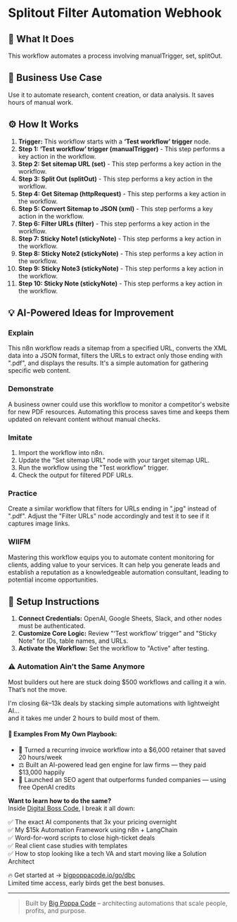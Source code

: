 # Splitout Filter Automation Webhook

## 🚀 What It Does
This workflow automates a process involving manualTrigger, set, splitOut.

## 💼 Business Use Case
Use it to automate research, content creation, or data analysis. It saves hours of manual work.

## ⚙️ How It Works
1.  **Trigger:** This workflow starts with a **‘Test workflow’ trigger** node.
2. **Step 1: ‘Test workflow’ trigger (manualTrigger)** - This step performs a key action in the workflow.
3. **Step 2: Set sitemap URL (set)** - This step performs a key action in the workflow.
4. **Step 3: Split Out (splitOut)** - This step performs a key action in the workflow.
5. **Step 4: Get Sitemap (httpRequest)** - This step performs a key action in the workflow.
6. **Step 5: Convert Sitemap to JSON (xml)** - This step performs a key action in the workflow.
7. **Step 6: Filter URLs (filter)** - This step performs a key action in the workflow.
8. **Step 7: Sticky Note1 (stickyNote)** - This step performs a key action in the workflow.
9. **Step 8: Sticky Note2 (stickyNote)** - This step performs a key action in the workflow.
10. **Step 9: Sticky Note3 (stickyNote)** - This step performs a key action in the workflow.
11. **Step 10: Sticky Note (stickyNote)** - This step performs a key action in the workflow.

## 💡 AI-Powered Ideas for Improvement
### Explain
This n8n workflow reads a sitemap from a specified URL, converts the XML data into a JSON format, filters the URLs to extract only those ending with ".pdf", and displays the results. It's a simple automation for gathering specific web content.

### Demonstrate
A business owner could use this workflow to monitor a competitor's website for new PDF resources. Automating this process saves time and keeps them updated on relevant content without manual checks.

### Imitate
1. Import the workflow into n8n.
2. Update the "Set sitemap URL" node with your target sitemap URL.
3. Run the workflow using the "Test workflow" trigger.
4. Check the output for filtered PDF URLs.

### Practice
Create a similar workflow that filters for URLs ending in ".jpg" instead of ".pdf". Adjust the "Filter URLs" node accordingly and test it to see if it captures image links.

### WIIFM
Mastering this workflow equips you to automate content monitoring for clients, adding value to your services. It can help you generate leads and establish a reputation as a knowledgeable automation consultant, leading to potential income opportunities.

## 🔧 Setup Instructions
1. **Connect Credentials:** OpenAI, Google Sheets, Slack, and other nodes must be authenticated.
2. **Customize Core Logic:** Review "‘Test workflow’ trigger" and "Sticky Note" for IDs, table names, and URLs.
3. **Activate the Workflow:** Set the workflow to "Active" after testing.

### ⚠️ Automation Ain’t the Same Anymore

Most builders out here are stuck doing $500 workflows and calling it a win.  
That’s not the move.  

I'm closing $6k–$13k deals by stacking simple automations with lightweight AI...  
and it takes me under 2 hours to build most of them.

#### 🧠 Examples From My Own Playbook:
- 🔁 Turned a recurring invoice workflow into a $6,000 retainer that saved 20 hours/week  
- ⚖️ Built an AI-powered lead gen engine for law firms — they paid $13,000 happily  
- 🚀 Launched an SEO agent that outperforms funded companies — using free OpenAI credits  

**Want to learn how to do the same?**  
Inside [Digital Boss Code](https://bigpoppacode.io/go/dbc), I break it all down:

✅ The exact AI components that 3x your pricing overnight  
✅ My $15k Automation Framework using n8n + LangChain  
✅ Word-for-word scripts to close high-ticket deals  
✅ Real client case studies with templates  
✅ How to stop looking like a tech VA and start moving like a Solution Architect  

🔥 Get started at → [bigpoppacode.io/go/dbc](https://bigpoppacode.io/go/dbc)  
Limited time access, early birds get the best bonuses.

---
> Built by [Big Poppa Code](https://bigpoppacode.io) – architecting automations that scale people, profits, and purpose.
